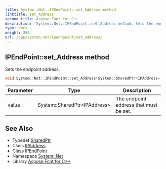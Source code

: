 ```yaml
---
title: System::Net::IPEndPoint::set_Address method
linktitle: set_Address
second_title: Aspose.Font for C++
description: 'System::Net::IPEndPoint::set_Address method. Sets the endpoint address in C++.'
type: docs
weight: 300
url: /cpp/system.net/ipendpoint/set_address/
---
```

## IPEndPoint::set_Address method


Sets the endpoint address.

```cpp
void System::Net::IPEndPoint::set_Address(System::SharedPtr<IPAddress> value)
```


| Parameter | Type | Description |
| --- | --- | --- |
| value | System::SharedPtr\<IPAddress\> | The endpoint address that must be set. |

## See Also

* Typedef [SharedPtr](../../../system/sharedptr/)
* Class [IPAddress](../../ipaddress/)
* Class [IPEndPoint](../)
* Namespace [System::Net](../../)
* Library [Aspose.Font for C++](../../../)
